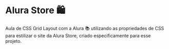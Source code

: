 # Alura Store 🛍 
Aula de CSS Grid Layout com a Alura 📚 utilizando as propriedades de CSS para estilizar o site da Alura Store, criado especificamente para esse projeto.
